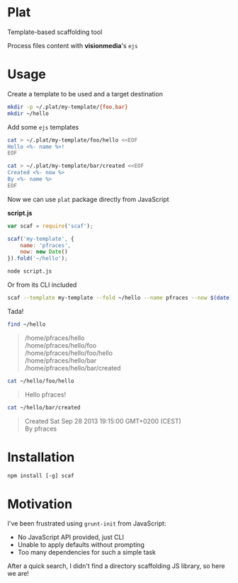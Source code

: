 # Plat

Template-based scaffolding tool

Process files content with **visionmedia**'s `ejs`

# Usage

Create a template to be used and a target destination

```sh
mkdir -p ~/.plat/my-template/{foo,bar}
mkdir ~/hello
```

Add some `ejs` templates

```sh
cat > ~/.plat/my-template/foo/hello <<EOF
Hello <%- name %>!
EOF
```

```sh
cat > ~/.plat/my-template/bar/created <<EOF
Created <%- now %>
By <%- name %>
EOF
```

Now we can use `plat` package directly from JavaScript

**script.js**

```js
var scaf = require('scaf');

scaf('my-template', {
    name: 'pfraces',
    now: new Date()
}).fold('~/hello');
```

```sh
node script.js
```

Or from its CLI included

```sh
scaf --template my-template --fold ~/hello --name pfraces --now $(date)
```

Tada!

```sh
find ~/hello
```

> /home/pfraces/hello  
  /home/pfraces/hello/foo  
  /home/pfraces/hello/foo/hello  
  /home/pfraces/hello/bar  
  /home/pfraces/hello/bar/created

```sh
cat ~/hello/foo/hello
```

> Hello pfraces!

```sh
cat ~/hello/bar/created
```

> Created Sat Sep 28 2013 19:15:00 GMT+0200 (CEST)  
  By pfraces

# Installation

    npm install [-g] scaf

# Motivation

I've been frustrated using `grunt-init` from JavaScript:

*   No JavaScript API provided, just CLI
*   Unable to apply defaults without prompting
*   Too many dependencies for such a simple task

After a quick search, I didn't find a directory scaffolding JS library, so here
we are!
